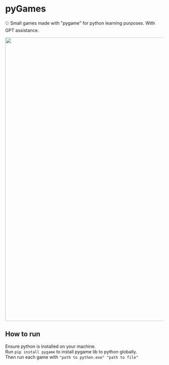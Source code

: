 # pyGames
⚾ Small games made with "pygame" for python learning purposes. With GPT assistance.

<img src="https://github.com/user-attachments/assets/e38e1c85-62f8-4eb1-a0b5-d7a7307481a9" width="900">

## How to run
Ensure python is installed on your machine.\
Run `pip install pygame` to install pygame lib to python globally.\
Then run each game with `"path to python.exe" "path to file"`

